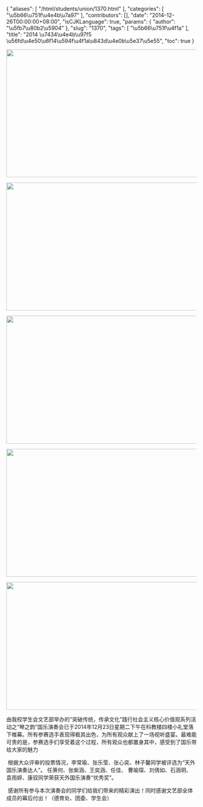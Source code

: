 {
    "aliases": [
        "/html/students/union/1370.html"
    ],
    "categories": [
        "\u5b66\u751f\u4e4b\u7a97"
    ],
    "contributors": [],
    "date": "2014-12-26T00:00:00+08:00",
    "isCJKLanguage": true,
    "params": {
        "author": "\u5fb7\u80b2\u5904"
    },
    "slug": "1370",
    "tags": [
        "\u5b66\u751f\u4f1a"
    ],
    "title": "2014 \u7434\u4e4b\u97f5 \u56fd\u4e50\u6f14\u594f\u4f1a\u843d\u4e0b\u5e37\u5e55",
    "toc": true
}


<img
    src="https://cdn.tfls.online/mirror/full/ed39f1d43bbf921aa6abb1483ff2fa029a23523a.jpg"
    style="display:block;margin-left:auto;margin-right:auto;"
    decoding="async"
    fetchpriority="auto"
    loading="lazy"
    height="338"
    width="600"
/>





<img
    src="https://cdn.tfls.online/mirror/full/8f0e4b86ad2779a8e65af22d1fdcf18b895409ab.jpg"
    style="display:block;margin-left:auto;margin-right:auto;"
    decoding="async"
    fetchpriority="auto"
    loading="lazy"
    height="338"
    width="600"
/>





<img
    src="https://cdn.tfls.online/mirror/full/08d4d68c6a9f198f689c6f8b4f1c857881503fb8.jpg"
    style="display:block;margin-left:auto;margin-right:auto;"
    decoding="async"
    fetchpriority="auto"
    loading="lazy"
    height="338"
    width="600"
/>





<img
    src="https://cdn.tfls.online/mirror/full/3be00662464be04000cff31b1292cac2d890f894.jpg"
    style="display:block;margin-left:auto;margin-right:auto;"
    decoding="async"
    fetchpriority="auto"
    loading="lazy"
    height="338"
    width="600"
/>





<img
    src="https://cdn.tfls.online/mirror/full/58c072aac9981cc81292d30d7122c7c807d766ee.jpg"
    style="display:block;margin-left:auto;margin-right:auto;"
    decoding="async"
    fetchpriority="auto"
    loading="lazy"
    height="338"
    width="600"
/>




  





由我校学生会文艺部举办的“突破传统，传承文化”践行社会主义核心价值观系列活动之“琴之韵”国乐演奏会已于2014年12月23日星期二下午在科教楼四楼小礼堂落下帷幕。所有参赛选手表现得极其出色，为所有观众献上了一场视听盛宴。最难能可贵的是，参赛选手们享受着这个过程，所有观众也都置身其中，感受到了国乐带给大家的魅力




 根据大众评审的投票情况，李常瑜、张乐莹、张心奕、林子馨同学被评选为“天外国乐演奏达人”。 任箫何、张紫涵、王奕涵、任佳、 曹喻琛、刘倩如、石涵玥、袁雨婷、康驭同学荣获天外国乐演奏“优秀奖”。       
 




 感谢所有参与本次演奏会的同学们给我们带来的精彩演出！同时感谢文艺部全体成员的幕后付出！（德育处、团委、学生会）




  



